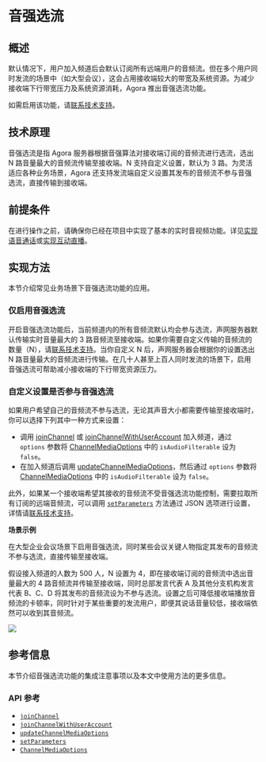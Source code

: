# 音强选流

## 概述

默认情况下，用户加入频道后会默认订阅所有远端用户的音频流。但在多个用户同时发流的场景中（如大型会议），这会占用接收端较大的带宽及系统资源。为减少接收端下行带宽压力及系统资源消耗，Agora 推出音强选流功能。

<div class="alert info">如需启用该功能，请<a href="https://agora-ticket.agora.io/">联系技术支持</a>。</div>

## 技术原理

音强选流是指 Agora 服务器根据音强算法对接收端订阅的音频流进行选流，选出 N 路音量最大的音频流传输至接收端。N 支持自定义设置，默认为 3 路。为灵活适应各种业务场景，Agora 还支持发流端自定义设置其发布的音频流不参与音强选流，直接传输到接收端。

## 前提条件

在进行操作之前，请确保你已经在项目中实现了基本的实时音视频功能。详见[实现语音通话](./start_call_audio_flutter_ng)或[实现互动直播](./start_live_flutter_ng)。

## 实现方法

本节介绍常见业务场景下音强选流功能的应用。

### 仅启用音强选流

开启音强选流功能后，当前频道内的所有音频流默认均会参与选流，声网服务器默认传输实时音量最大的 3 路音频流至接收端。如果你需要自定义传输的音频流的数量（N），请[联系技术支持](https://agora-ticket.agora.io/)。当你自定义 N 后，声网服务器会根据你的设置选出 N 路音量最大的音频流进行传输。在几十人甚至上百人同时发流的场景下，启用音强选流可帮助减小接收端的下行带宽资源压力。

### 自定义设置是否参与音强选流

如果用户希望自己的音频流不参与选流，无论其声音大小都需要传输至接收端时，你可以选择下列其中一种方式来设置：

- 调用 [joinChannel](./API%20Reference/flutter_ng/API/class_irtcengine.html#api_irtcengine_joinchannel2) 或 [joinChannelWithUserAccount](./API%20Reference/flutter_ng/API/class_irtcengine.html#api_irtcengine_joinchannelwithuseraccount2) 加入频道，通过 `options` 参数将 [ChannelMediaOptions](./API%20Reference/flutter_ng/API/rtc_api_data_type.html#class_channelmediaoptions) 中的 `isAudioFilterable` 设为 `false`。
- 在加入频道后调用 [updateChannelMediaOptions](./API%20Reference/flutter_ng/API/class_irtcengine.html#api_irtcengine_updatechannelmediaoptions)，然后通过 `options` 参数将 [ChannelMediaOptions](./API%20Reference/flutter_ng/API/rtc_api_data_type.html#class_channelmediaoptions) 中的 `isAudioFilterable` 设为 `false`。

此外，如果某一个接收端希望其接收的音频流不受音强选流功能控制，需要拉取所有订阅的远端音频流，可以调用 [`setParameters`](./API%20Reference/flutter_ng/API/class_irtcengine.html#api_irtcengine_setparameters) 方法通过 JSON 选项进行设置，详情请[联系技术支持](https://agora-ticket.agora.io/)。

**场景示例**

在大型企业会议场景下启用音强选流，同时某些会议关键人物指定其发布的音频流不参与选流，直接传输至接收端。

假设接入频道的人数为 500 人，N 设置为 4，即在接收端订阅的音频流中选出音量最大的 4 路音频流并传输至接收端，同时总部发言代表 A 及其他分支机构发言代表 B、C、D 将其发布的音频流设为不参与选流。设置之后可降低接收端播放音频流的卡顿率，同时针对于某些重要的发流用户，即便其说话音量较低，接收端依然可以收到其音频流。

![](https://web-cdn.agora.io/docs-files/1665472357449)

## 参考信息

本节介绍音强选流功能的集成注意事项以及本文中使用方法的更多信息。

### API 参考

- [`joinChannel`](./API%20Reference/flutter_ng/API/class_irtcengine.html#api_irtcengine_joinchannel2)
- [`joinChannelWithUserAccount`](./API%20Reference/flutter_ng/API/class_irtcengine.html#api_irtcengine_joinchannelwithuseraccount2)
- [`updateChannelMediaOptions`](./API%20Reference/flutter_ng/API/class_irtcengine.html#api_irtcengine_updatechannelmediaoptions)
- [`setParameters`](./API%20Reference/flutter_ng/API/class_irtcengine.html#api_irtcengine_setparameters)
- [`ChannelMediaOptions`](./API%20Reference/flutter_ng/API/rtc_api_data_type.html#class_channelmediaoptions)




